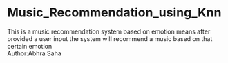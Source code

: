 # Music_Recommendation_using_Knn
This is a music recommendation system based on emotion means after provided a user input the system will recommend a music based on that certain emotion
<br>
Author:Abhra Saha
